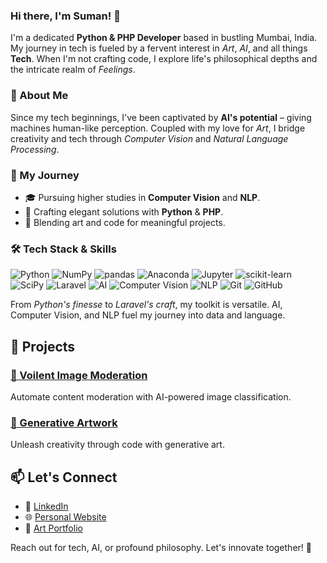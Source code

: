 <h3 align="left">
Hi there, I'm Suman! 👋
</h3>

I'm a dedicated **Python & PHP Developer** based in bustling Mumbai, India. My journey in tech is fueled by a fervent interest in *Art*, *AI*, and all things **Tech**. When I'm not crafting code, I explore life's philosophical depths and the intricate realm of *Feelings*.

<h3 align="left">
🌟 About Me
</h3>

Since my tech beginnings, I've been captivated by **AI's potential** – giving machines human-like perception. Coupled with my love for *Art*, I bridge creativity and tech through *Computer Vision* and *Natural Language Processing*.

<h3 align="left">
  🚀 My Journey
</h3>

- 🎓 Pursuing higher studies in **Computer Vision** and **NLP**.
- 💼 Crafting elegant solutions with **Python** & **PHP**.
- 🎨 Blending art and code for meaningful projects.

<h3 align="left">
  🛠️ Tech Stack & Skills
</h3>

![Python](https://img.shields.io/badge/-Python-3776AB)
![NumPy](https://img.shields.io/badge/-NumPy-013243)
![pandas](https://img.shields.io/badge/-pandas-150458)
![Anaconda](https://img.shields.io/badge/-Anaconda-44A833)
![Jupyter](https://img.shields.io/badge/-Jupyter-F37626)
![scikit-learn](https://img.shields.io/badge/-scikit--learn-F7931E)
![SciPy](https://img.shields.io/badge/-SciPy-8CAAE6)
![Laravel](https://img.shields.io/badge/-Laravel-FF2D20)
![AI](https://img.shields.io/badge/-AI-4CAF50)
![Computer Vision](https://img.shields.io/badge/-Computer%20Vision-FFC107)
![NLP](https://img.shields.io/badge/-NLP-F57C00)
![Git](https://img.shields.io/badge/-Git-F05032)
![GitHub](https://img.shields.io/badge/-GitHub-181717)

From *Python's finesse* to *Laravel's craft*, my toolkit is versatile. AI, Computer Vision, and NLP fuel my journey into data and language.

<h2 align="left">
  🔬 Projects
</h2>

### [🚀 Voilent Image Moderation](https://github.com/sumanxg/Image-Classification)

Automate content moderation with AI-powered image classification.

### [🚀 Generative Artwork](https://github.com/sumanxg/GenART)

Unleash creativity through code with generative art.

## 📫 Let's Connect

- 💼 [LinkedIn](https://www.linkedin.com/in/sumanxg)
- 🌐 [Personal Website](https://github.sumanxg.io)
- 🎨 [Art Portfolio](https://www.sumanxg.com)

Reach out for tech, AI, or profound philosophy. Let's innovate together! 🚀
